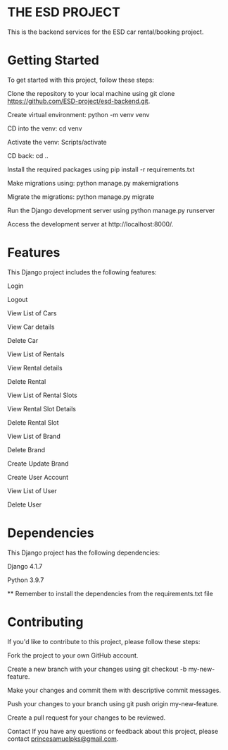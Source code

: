 # THE ESD PROJECT
This is the backend services for the ESD car rental/booking project.

# Getting Started
To get started with this project, follow these steps:

Clone the repository to your local machine using git clone https://github.com/ESD-project/esd-backend.git.

Create virtual environment: python -m venv venv

CD into the venv: cd venv

Activate the venv: Scripts/activate

CD back: cd ..

Install the required packages using pip install -r requirements.txt

Make migrations using: python manage.py makemigrations

Migrate the migrations: python manage.py migrate

Run the Django development server using python manage.py runserver

Access the development server at http://localhost:8000/.

# Features
This Django project includes the following features:

Login

Logout

View List of Cars

View Car details

Delete Car

View List of Rentals

View Rental details

Delete Rental

View List of Rental Slots

View Rental Slot Details

Delete Rental Slot

View List of Brand

Delete Brand

Create Update Brand

Create User Account

View List of User

Delete User



# Dependencies
This Django project has the following dependencies:

Django 4.1.7

Python 3.9.7

** Remember to install the dependencies from the requirements.txt file

# Contributing
If you'd like to contribute to this project, please follow these steps:

Fork the project to your own GitHub account.

Create a new branch with your changes using git checkout -b my-new-feature.

Make your changes and commit them with descriptive commit messages.

Push your changes to your branch using git push origin my-new-feature.

Create a pull request for your changes to be reviewed.


Contact
If you have any questions or feedback about this project, please contact princesamuelpks@gmail.com.
